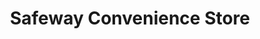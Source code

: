 ---
title: "Safeway Convenience Store"
url: /redding/safeway-convenience-store/
shop: convenience
---